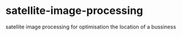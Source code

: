 # satellite-image-processing
satellite image processing for optimisation the location of a bussiness 
